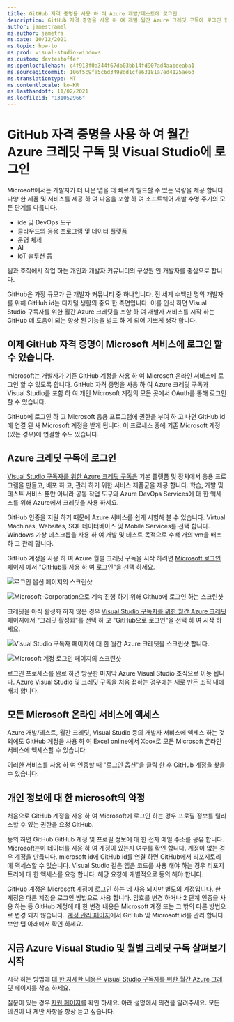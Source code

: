 ```yaml
---
title: GitHub 자격 증명을 사용 하 여 Azure 개발/테스트에 로그인
description: GitHub 자격 증명을 사용 하 여 개별 월간 Azure 크레딧 구독에 로그인 합니다.
author: jamestramel
ms.author: jametra
ms.date: 10/12/2021
ms.topic: how-to
ms.prod: visual-studio-windows
ms.custom: devtestoffer
ms.openlocfilehash: c4f918f0a344f67db03bb14fd907ad4aabdeaba1
ms.sourcegitcommit: 106f5c9fa5c6d3498dd1cfe63181a7ed4125ae6d
ms.translationtype: MT
ms.contentlocale: ko-KR
ms.lasthandoff: 11/02/2021
ms.locfileid: "131052966"
---
```

# <a name="sign-into-your-monthly-azure-credit-subscription-and-visual-studio-using-your-github-credentials"></a>GitHub 자격 증명을 사용 하 여 월간 Azure 크레딧 구독 및 Visual Studio에 로그인 

Microsoft에서는 개발자가 더 나은 앱을 더 빠르게 빌드할 수 있는 역량을 제공 합니다. 다양 한 제품 및 서비스를 제공 하 여 다음을 포함 하 여 소프트웨어 개발 수명 주기의 모든 단계를 다룹니다.

- ide 및 DevOps 도구
- 클라우드의 응용 프로그램 및 데이터 플랫폼
- 운영 체제
- AI
- IoT 솔루션 등  

팀과 조직에서 작업 하는 개인과 개발자 커뮤니티의 구성원 인 개발자를 중심으로 합니다.  

GitHub은 가장 규모가 큰 개발자 커뮤니티 중 하나입니다. 전 세계 수백만 명의 개발자를 위해 GitHub id는 디지털 생활의 중요 한 측면입니다. 이를 인식 하면 Visual Studio 구독자를 위한 월간 Azure 크레딧을 포함 하 여 개발자 서비스를 시작 하는 GitHub 데 도움이 되는 향상 된 기능을 발표 하 게 되어 기쁘게 생각 합니다.  

## <a name="your-github-credentials-can-now-log-you-in-to-microsoft-services"></a>이제 GitHub 자격 증명이 Microsoft 서비스에 로그인 할 수 있습니다.  

microsoft는 개발자가 기존 GitHub 계정을 사용 하 여 Microsoft 온라인 서비스에 로그인 할 수 있도록 합니다. GitHub 자격 증명을 사용 하 여 Azure 크레딧 구독과 Visual Studio를 포함 하 여 개인 Microsoft 계정의 모든 곳에서 OAuth를 통해 로그인 할 수 있습니다.  

GitHub에 로그인 하 고 Microsoft 응용 프로그램에 권한을 부여 하 고 나면 GitHub id에 연결 된 새 Microsoft 계정을 받게 됩니다. 이 프로세스 중에 기존 Microsoft 계정 (있는 경우)에 연결할 수도 있습니다.  

## <a name="sign-in-to-azure-credit-subscription"></a>Azure 크레딧 구독에 로그인  

[Visual Studio 구독자를 위한 Azure 크레딧 구독은](https://azure.microsoft.com/pricing/member-offers/credit-for-visual-studio-subscribers) 기본 플랫폼 및 장치에서 응용 프로그램을 만들고, 배포 하 고, 관리 하기 위한 서비스 제품군을 제공 합니다. 학습, 개발 및 테스트 서비스 뿐만 아니라 공동 작업 도구와 Azure DevOps Services에 대 한 액세스를 위해 Azure에서 크레딧을 사용 하세요.  

GitHub 인증을 지원 하기 때문에 Azure 서비스를 쉽게 시험해 볼 수 있습니다. Virtual Machines, Websites, SQL 데이터베이스 및 Mobile Services를 선택 합니다. Windows 가상 데스크톱을 사용 하 여 개발 및 테스트 목적으로 수백 개의 vm을 배포 하 고 관리 합니다.  

GitHub 계정을 사용 하 여 Azure 월별 크레딧 구독을 시작 하려면 [Microsoft 로그인 페이지](https://login.microsoftonline.com) 에서 "GitHub를 사용 하 여 로그인"을 선택 하세요.  

![로그인 옵션 페이지의 스크린샷](media/how-to-sign-into-azure-with-github/sign-in.png "로그인 옵션 페이지.")  

![Microsoft-Corporation으로 계속 진행 하기 위해 Github에 로그인 하는 스크린샷](media/how-to-sign-into-azure-with-github/microsoft-sign-in.png "Github에 로그인 하 여 Microsoft Corporation으로 계속 진행 하세요.")  

크레딧을 아직 활성화 하지 않은 경우 [Visual Studio 구독자를 위한 월간 Azure 크레딧](https://azure.microsoft.com/pricing/member-offers/credit-for-visual-studio-subscribers) 페이지에서 "크레딧 활성화"를 선택 하 고 "GitHub으로 로그인"을 선택 하 여 시작 하세요.  

![Visual Studio 구독자 페이지에 대 한 월간 Azure 크레딧을 스크린샷 합니다.](media/how-to-sign-into-azure-with-github/activate-credits.png "크레딧을 활성화 합니다.")  

![Microsoft 계정 로그인 페이지의 스크린샷](media/how-to-sign-into-azure-with-github/sign-in-with-github.png "전자 메일, 전화 또는 Skype을 사용 하 여 로그인 합니다.")  

로그인 프로세스를 완료 하면 방문한 마지막 Azure Visual Studio 조직으로 이동 됩니다. Azure Visual Studio 및 크레딧 구독을 처음 접하는 경우에는 새로 만든 조직 내에 배치 합니다.  

## <a name="access-all-of-microsoft-online-services"></a>모든 Microsoft 온라인 서비스에 액세스  

Azure 개발/테스트, 월간 크레딧, Visual Studio 등의 개발자 서비스에 액세스 하는 것 외에도 GitHub 계정을 사용 하 여 Excel online에서 Xbox로 모든 Microsoft 온라인 서비스에 액세스할 수 있습니다.  

이러한 서비스를 사용 하 여 인증할 때 "로그인 옵션"을 클릭 한 후 GitHub 계정을 찾을 수 있습니다.  

## <a name="our-commitment-to-your-privacy"></a>개인 정보에 대 한 microsoft의 약정  

처음으로 GitHub 계정을 사용 하 여 Microsoft에 로그인 하는 경우 프로필 정보를 릴리스할 수 있는 권한을 요청 GitHub.  

동의 하면 GitHub GitHub 계정 및 프로필 정보에 대 한 전자 메일 주소를 공유 합니다. Microsoft는이 데이터를 사용 하 여 계정이 있는지 여부를 확인 합니다. 계정이 없는 경우 계정을 만듭니다. microsoft id에 GitHub id를 연결 하면 GitHub에서 리포지토리에 액세스할 수 없습니다. Visual Studio 같은 앱은 코드를 사용 해야 하는 경우 리포지토리에 대 한 액세스를 요청 합니다. 해당 요청에 개별적으로 동의 해야 합니다.  

GitHub 계정은 Microsoft 계정에 로그인 하는 데 사용 되지만 별도의 계정입니다. 한 계정은 다른 계정을 로그인 방법으로 사용 합니다. 암호를 변경 하거나 2 단계 인증을 사용 하는 등 GitHub 계정에 대 한 변경 내용은 Microsoft 계정 또는 그 밖의 다른 방법으로 변경 되지 않습니다.  [계정 관리 페이지](https://account.live.com/proofs/manage/)에서 GitHub 및 Microsoft id를 관리 합니다. 보안 탭 아래에서 확인 하세요.  

## <a name="start-exploring-azure-visual-studio-and-monthly-credit-subscription-now"></a>지금 Azure Visual Studio 및 월별 크레딧 구독 살펴보기 시작  

시작 하는 방법에 [대 한 자세한 내용은 Visual Studio 구독자를 위한 월간 Azure 크레딧](https://azure.microsoft.com/pricing/member-offers/credit-for-visual-studio-subscribers/) 페이지를 참조 하세요.  

질문이 있는 경우 [지원 페이지](https://support.microsoft.com/help/4501231/microsoft-account-link-your-github-account)를 확인 하세요. 아래 설명에서 의견을 알려주세요. 모든 의견이 나 제안 사항을 항상 듣고 싶습니다.  
